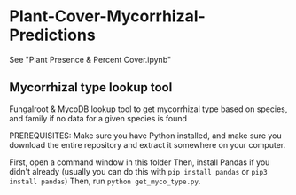 ﻿# Plant-Cover-Mycorrhizal-Predictions
See "Plant Presence & Percent Cover.ipynb"

## Mycorrhizal type lookup tool
Fungalroot & MycoDB lookup tool to get mycorrhizal type based on species, and family if no data for a given species is found

PREREQUISITES: Make sure you have Python installed, and make sure you download the entire repository and extract it somewhere on your computer. 

First, open a command window in this folder
Then, install Pandas if you didn't already (usually you can do this with `pip install pandas` or `pip3 install pandas`)
Then, run `python get_myco_type.py`. 
